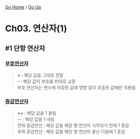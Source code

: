 [Go Home](https://github.com/devJRL/CodeLab-JAVA-Basic#codelab-java-basic) / [Go Up](../)

# Ch03. 연산자(1)

## #1 단항 연산자

### [부호연산자](./Ex1_UnaryOperator.java#L6)

> **+** : 해당 값을 그대로 전달  
> **-** : 해당 값의 부호를 반대로 교환  
> 부호 연산자는 변수에 저장된 값에 영향 없이 호출된 값에만 적용됨

### [증감연산자](./Ex2_InDecrementOperator.java#L6)

> **++** : 해당 값을 1 올림  
> **--** : 해당 값을 1 내림  
> 전위 증감연산 : 해당 값을 해당 행 연산이 시작되기 전에 1 증감  
> 후위 증감연산 : 해당 값을 해당 행 연산이 끝난 다음에 1 증감